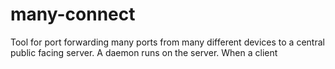 # many-connect
Tool for port forwarding many ports from many different devices to a central public facing server.
A daemon runs on the server. When a client 
